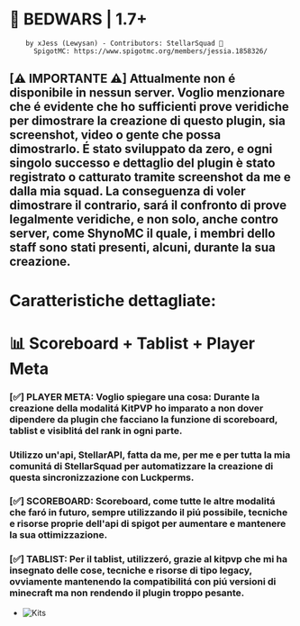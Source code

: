 # 🛌 BEDWARS | 1.7+
		by xJess (Lewysan) - Contributors: StellarSquad 🎲
  	      SpigotMC: https://www.spigotmc.org/members/jessia.1858326/
    
## [**⚠ IMPORTANTE ⚠**] Attualmente non é disponibile in nessun server. Voglio menzionare che é evidente che ho sufficienti prove veridiche per dimostrare la creazione di questo plugin, sia screenshot, video o gente che possa dimostrarlo. É stato sviluppato da zero, e ogni singolo successo e dettaglio del plugin è stato registrato o catturato tramite screenshot da me e dalla mia squad. La conseguenza di voler dimostrare il contrario, sará il confronto di prove legalmente veridiche, e non solo, anche contro server, come ShynoMC il quale, i membri dello staff sono stati presenti, alcuni, durante la sua creazione.

# Caratteristiche dettagliate:

# 📊 Scoreboard + Tablist + Player Meta 
  ### [✅] **PLAYER META**: Voglio spiegare una cosa: Durante la creazione della modalitá KitPVP ho imparato a non dover dipendere da plugin che facciano la funzione di scoreboard, tablist e visiblitá del rank in ogni parte.
  ### Utilizzo un'api, StellarAPI, fatta da me, per me e per tutta la mia comunitá di StellarSquad per automatizzare la creazione di questa sincronizzazione con Luckperms.
  ### [✅] **SCOREBOARD**: Scoreboard, come tutte le altre modalitá che faró in futuro, sempre utilizzando il piú possibile, tecniche e risorse proprie dell'api di spigot per aumentare e mantenere la sua ottimizzazione. 
  ### [✅] **TABLIST**: Per il tablist, utilizzeró, grazie al kitpvp che mi ha insegnato delle cose, tecniche e risorse di tipo legacy, ovviamente mantenendo la compatibilitá con piú versioni di minecraft ma non rendendo il plugin troppo pesante. 
  -  ![Kits](https://github.com/Lewysan/Minecraft_Development/assets/70720366/579d0c3c-5ac2-40b3-8f96-94c78858869f)
